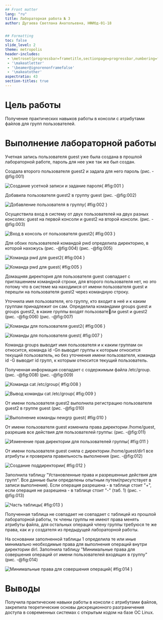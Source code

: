 ```yaml
---
## Front matter
lang: "ru"
title: Лабораторная работа № 3
author: Дугаева Светлана Анатольевна, НФИбд-01-18


## Formatting
toc: false
slide_level: 2
theme: metropolis
header-includes: 
 - \metroset{progressbar=frametitle,sectionpage=progressbar,numbering=fraction}
 - '\makeatletter'
 - '\beamer@ignorenonframefalse'
 - '\makeatother'
aspectratio: 43
section-titles: true
---
```



# Цель работы

Получение практических навыков работы в консоли с атрибутами файлов для групп пользователей.

# Выполнение лабораторной работы
Учетная запись пользователя guest уже была создана в прошлой лабораторной работе, пароль для нее уже так же был создан.

Создала второго пользователя guest2 и задала для него пароль (рис. -@fig:001)

![Создание усетной записи и задание пароля](images/1.PNG){ #fig:001 }

Добавила пользователя guest2 в группу guest (рис. -@fig:002)

![Добавление пользователя в группу](images/2.PNG){ #fig:002 }

Осуществила вход в систему от двух пользователей на двух разных консолях: guest на первой консоли и guest2 на второй консоли. (рис. -@fig:003)

![Вход в консоль от пользователя guest2](images/3.PNG){ #fig:003 }

Для обоих пользователей командой pwd определила директорию, в которой нахожусь (рис. -@fig:004) (рис. -@fig:005)

![Команда pwd для guest2](images/4.PNG){ #fig:004 }

![Команда pwd для guest](images/5.PNG){ #fig:005 }

Домащняя директория для пользователя guest совпадает с приглашением командной строки, для второго пользователя нет, но это потому что в системе ма находимся от имени пользователя guest и перешли на пользователя guest2 через командную строку.

Уточнила имя пользователя, его группу, кто входит в неё и к каким группам принадлежит он сам. Определила командами groups guest и groups guest2, в какие группы входят пользователи guest и guest2 (рис. -@fig:006) (рис. -@fig:007)

![Команды для пользователя guest2](images/6.PNG){ #fig:006 }

![Команды для пользователя guest](images/7.PNG){ #fig:007 }

Команда groups выводит имя пользователя и к каким группам он относится, команда id -Gn выводит группы к которым относится текущий пользователь, но без уточнения имени пользователя, команда id -G выводит id групп, к которым относится текущий пользователь.

Полученная информация совпадает с содержимым файла /etc/group. (рис. -@fig:008) (рис. -@fig:009)

![Команда cat /etc/group](images/8.PNG){ #fig:008 }

![Вывод команды cat /etc/group](images/9.PNG){ #fig:009 }

От имени пользователя guest2 выполнила регистрацию пользователя guest2 в группе guest (рис. -@fig:010)

![Выполнение команды newgrp guest](images/10.PNG){ #fig:010 }

От имени пользователя guest изменила права директории /home/guest, разрешив все действия для пользователей группы: (рис. -@fig:011)

![Изменение прав директории для пользователей группы](images/11.PNG){ #fig:011 }

От имени пользователя guest сняла с директории /home/guest/dir1 все атрибуты и проверила правильность выполнения (рис. -@fig:012)

![Создание поддиректории](images/12.PNG){ #fig:012 }

Заполнила таблицу "Установленные права и разрешенные действия для групп". Все данные были определены опытным путем(присутствует в записи выполнения). Если операция разрешена - в таблице стоит "+", если операция не разрешена - в таблице стоит "-" (таб. 1) (рис. -@fig:013)

![Часть таблицы](images/13.PNG){ #fig:013 }

Полученная таблица не совпадает не совпадает с таблицей из прошлой лабораторной работы, тк члены группы не имеют права менять атрибуты файла, для остальных операций члену группы требуюся те же права, как и у создателя из предыдущей лабораторной работы.

На основании заполненной таблицы 1 определила те или иные минимально необходимые права для выполнения операций внутри директории dirl. Заполнила таблицу "Минимальные права для совершения операций от имени пользователей входящих в группу" (рис. -@fig:014)

![Минимальные права для совершения операций](images/14.PNG){ #fig:014 }

# Выводы
Получила практические навыки работы в консоли с атрибутами файлов, закрепила теоретические основы дискреционного разграничения доступа в современных системах с открытым кодом на базе ОС Linux.